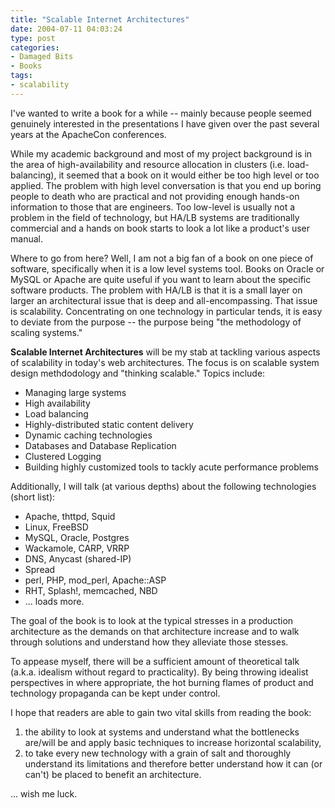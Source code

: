 ```yaml
---
title: "Scalable Internet Architectures"
date: 2004-07-11 04:03:24
type: post
categories:
- Damaged Bits
- Books
tags:
- scalability
---
```


I've wanted to write a book for a while -- mainly because people seemed genuinely interested in the presentations I have given over the past several years at the ApacheCon conferences.  <p>While my academic background and most of my project background is in the area of high-availability and resource allocation in clusters (i.e. load-balancing), it seemed that a book on it would either be too high level or too applied.  The problem with high level conversation is that you end up boring people to death who are practical and not providing enough hands-on information to those that are engineers.  Too low-level is usually not a problem in the field of technology, but HA/LB systems are traditionally commercial and a hands on book starts to look a lot like a product's user manual.</p>  <p>Where to go from here?  Well, I am not a big fan of a book on one piece of software, specifically when it is a low level systems tool.  Books on Oracle or MySQL or Apache are quite useful if you want to learn about the specific software products.  The problem with HA/LB is that it is a small layer on larger an architectural issue that is deep and all-encompassing.  That issue is scalability.  Concentrating on one technology in particular tends, it is easy to deviate from the purpose -- the purpose being "the methodology of scaling systems."</p>  <p><b>Scalable Internet Architectures</b> will be my stab at tackling various aspects of scalability in today's web architectures.  The focus is on scalable system design methdodology and "thinking scalable."  Topics include:</p>  <ul>   <li>Managing large systems</li>   <li>High availability</li>   <li>Load balancing</li>   <li>Highly-distributed static content delivery</li>   <li>Dynamic caching technologies</li>   <li>Databases and Database Replication</li>   <li>Clustered Logging</li>   <li>Building highly customized tools to tackly acute performance problems</li> </ul> </p>  <p>Additionally, I will talk (at various depths) about the following technologies (short list):  <ul>   <li>Apache, thttpd, Squid</li>   <li>Linux, FreeBSD</li>   <li>MySQL, Oracle, Postgres</li>   <li>Wackamole, CARP, VRRP</li>   <li>DNS, Anycast (shared-IP)</li>   <li>Spread</li>   <li>perl, PHP, mod_perl, Apache::ASP</li>   <li>RHT, Splash!, memcached, NBD</li>   <li>... loads more.</li> </ul> </p>  <p>The goal of the book is to look at the typical stresses in a production architecture as the demands on that architecture increase and to walk through solutions and understand how they alleviate those stesses.</p>  <p>To appease myself, there will be a sufficient amount of theoretical talk (a.k.a. idealism without regard to practicality).  By being throwing idealist perspectives in where appropriate, the hot burning flames of product and technology propaganda can be kept under control.</p>  <p>I hope that readers are able to gain two vital skills from reading the book:  <ol>   <li>the ability to look at systems and understand what the bottlenecks are/will be and apply basic techniques to increase horizontal scalability,</li>   <li>to take every new technology with a grain of salt and thoroughly understand its limitations and therefore better understand how it can (or can't) be placed to benefit an architecture.</li> </ol> </p>  <p>... wish me luck.</p>
